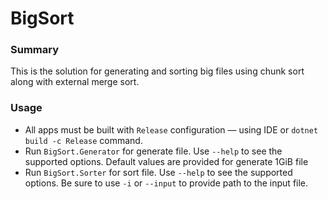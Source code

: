 # BigSort

### Summary
This is the solution for generating and sorting big files using chunk sort along with external merge sort.

### Usage
* All apps must be built with `Release` configuration — using IDE or `dotnet build -c Release` command.
* Run `BigSort.Generator` for generate file. Use `--help` to see the supported options. Default values are provided for generate 1GiB file
* Run `BigSort.Sorter` for sort file. Use `--help` to see the supported options. Be sure to use `-i` or `--input` to provide path to the input file.